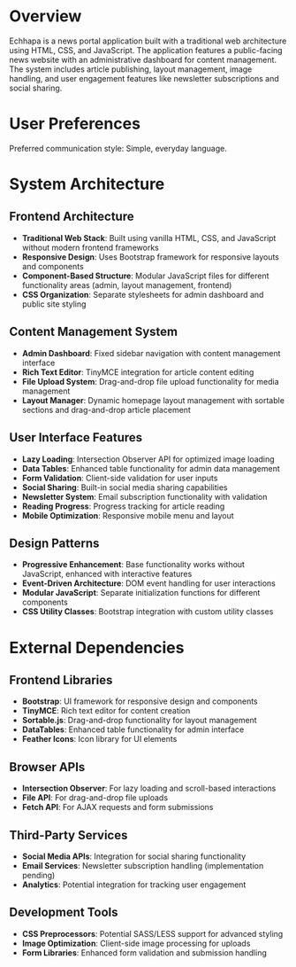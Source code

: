 # Overview

Echhapa is a news portal application built with a traditional web architecture using HTML, CSS, and JavaScript. The application features a public-facing news website with an administrative dashboard for content management. The system includes article publishing, layout management, image handling, and user engagement features like newsletter subscriptions and social sharing.

# User Preferences

Preferred communication style: Simple, everyday language.

# System Architecture

## Frontend Architecture
- **Traditional Web Stack**: Built using vanilla HTML, CSS, and JavaScript without modern frontend frameworks
- **Responsive Design**: Uses Bootstrap framework for responsive layouts and components
- **Component-Based Structure**: Modular JavaScript files for different functionality areas (admin, layout management, frontend)
- **CSS Organization**: Separate stylesheets for admin dashboard and public site styling

## Content Management System
- **Admin Dashboard**: Fixed sidebar navigation with content management interface
- **Rich Text Editor**: TinyMCE integration for article content editing
- **File Upload System**: Drag-and-drop file upload functionality for media management
- **Layout Manager**: Dynamic homepage layout management with sortable sections and drag-and-drop article placement

## User Interface Features
- **Lazy Loading**: Intersection Observer API for optimized image loading
- **Data Tables**: Enhanced table functionality for admin data management
- **Form Validation**: Client-side validation for user inputs
- **Social Sharing**: Built-in social media sharing capabilities
- **Newsletter System**: Email subscription functionality with validation
- **Reading Progress**: Progress tracking for article reading
- **Mobile Optimization**: Responsive mobile menu and layout

## Design Patterns
- **Progressive Enhancement**: Base functionality works without JavaScript, enhanced with interactive features
- **Event-Driven Architecture**: DOM event handling for user interactions
- **Modular JavaScript**: Separate initialization functions for different components
- **CSS Utility Classes**: Bootstrap integration with custom utility classes

# External Dependencies

## Frontend Libraries
- **Bootstrap**: UI framework for responsive design and components
- **TinyMCE**: Rich text editor for content creation
- **Sortable.js**: Drag-and-drop functionality for layout management
- **DataTables**: Enhanced table functionality for admin interface
- **Feather Icons**: Icon library for UI elements

## Browser APIs
- **Intersection Observer**: For lazy loading and scroll-based interactions
- **File API**: For drag-and-drop file uploads
- **Fetch API**: For AJAX requests and form submissions

## Third-Party Services
- **Social Media APIs**: Integration for social sharing functionality
- **Email Services**: Newsletter subscription handling (implementation pending)
- **Analytics**: Potential integration for tracking user engagement

## Development Tools
- **CSS Preprocessors**: Potential SASS/LESS support for advanced styling
- **Image Optimization**: Client-side image processing for uploads
- **Form Libraries**: Enhanced form validation and submission handling